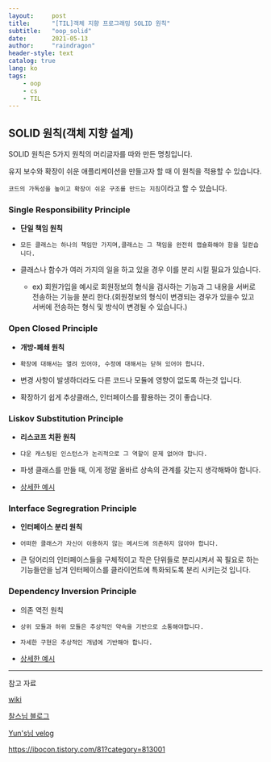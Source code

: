 ```yaml
---
layout:     post
title:      "[TIL]객체 지향 프로그래밍 SOLID 원칙"
subtitle:   "oop_solid"
date:       2021-05-13
author:     "raindragon"
header-style: text
catalog: true
lang: ko
tags:
    - oop
    - cs
    - TIL
---
```


## SOLID 원칙(객체 지향 설계)

SOLID 원칙은 5가지 원칙의 머리글자를 따와 만든 명칭입니다.

유지 보수와 확장이 쉬운 애플리케이션을 만들고자 할 때 이 원칙을 적용할 수 있습니다.

`코드의 가독성을 높이고 확장이 쉬운 구조를 만드는 지침`이라고 할 수 있습니다.

### Single Responsibility Principle

 - **단일 책임 원칙**

 - `모든 클래스는 하나의 책임만 가지며,클래스는 그 책임을 완전히 캡슐화해야 함을 일컫습니다.`

 - 클래스나 함수가 여러 가지의 일을 하고 있을 경우 이를 분리 시킬 필요가 있습니다.
    
    - ex) 회원가입을 예시로 회원정보의 형식을 검사하는 기능과 그 내용을 서버로 전송하는 기능을 분리 한다.(회원정보의 형식이 변경되는 경우가 있을수 있고 서버에 전송하는 형식 및 방식이 변경될 수 있습니다.)

### Open Closed Principle
 
 - **개방-폐쇄 원칙**

 - `확장에 대해서는 열려 있어야, 수정에 대해서는 닫혀 있어야 합니다.`

 - 변경 사항이 발생하더라도 다른 코드나 모듈에 영향이 없도록 하는것 입니다.

 - 확장하기 쉽게 추상클래스, 인터페이스를 활용하는 것이 좋습니다.


### Liskov Substitution Principle

 - **리스코프 치환 원칙**

 - `댜운 캐스팅된 인스턴스가 논리적으로 그 역할이 문제 없어야 합니다.`

 - 파생 클래스를 만들 때, 이게 정말 올바르 상속의 관계를 갖는지 생각해봐야 합니다.

 - [상세한 예시](https://ibocon.tistory.com/85)


### Interface Segregration Principle

 - **인터페이스 분리 원칙**

 - `어떠한 클래스가 자신이 이용하지 않는 메서드에 의존하지 않아야 합니다.`

 - 큰 덩어리의 인터페이스들을 구체적이고 작은 단위들로 분리시켜서 꼭 필요로 하는 기능들만을 남겨 인터페이스를 클라이언트에 특화되도록 분리 시키는것 입니다.


### Dependency Inversion Principle

 - 의존 역전 원칙

 - `상위 모듈과 하위 모듈은 추상적인 약속을 기반으로 소통해야합니다.`

 - `자세한 구현은 추상적인 개념에 기반해야 합니다.`

 - [상세한 예시](https://ibocon.tistory.com/87?category=813001)




---

참고 자료

[wiki](https://ko.wikipedia.org/wiki/SOLID_(%EA%B0%9D%EC%B2%B4_%EC%A7%80%ED%96%A5_%EC%84%A4%EA%B3%84))


[찰스님 블로그](https://www.charlezz.com/?p=1452)

[Yun's님 velog](https://velog.io/@jaeyunn_15/JavaKotlin-%EA%B0%9D%EC%B2%B4-%EC%A7%80%ED%96%A5-5%EB%8C%80-%EC%9B%90%EC%B9%99SOLID)


https://ibocon.tistory.com/81?category=813001